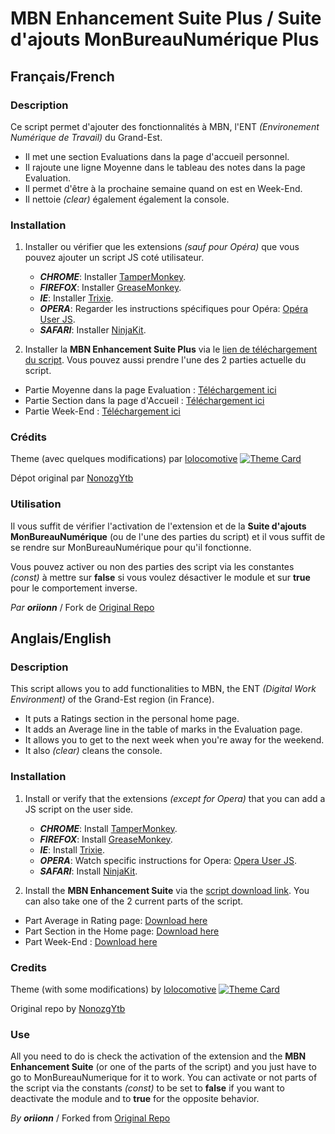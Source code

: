 MBN Enhancement Suite Plus / Suite d'ajouts MonBureauNumérique Plus
========================

## Français/French ##

### Description ###

Ce script permet d'ajouter des fonctionnalités à MBN, l'ENT *(Environement Numérique de Travail)* du Grand-Est.
* Il met une section Evaluations dans la page d'accueil personnel.
* Il rajoute une ligne Moyenne dans le tableau des notes dans la page Evaluation.
* Il permet d'être à la prochaine semaine quand on est en Week-End.
* Il nettoie *(clear)* également également la console.

### Installation ###

1. Installer ou vérifier que les extensions *(sauf pour Opéra)* que vous pouvez ajouter un script JS coté utilisateur.
    * ***CHROME***: Installer [TamperMonkey](https://chrome.google.com/webstore/detail/tampermonkey/dhdgffkkebhmkfjojejmpbldmpobfkfo).
    * ***FIREFOX***: Installer [GreaseMonkey](https://addons.mozilla.org/fr/firefox/addon/greasemonkey/).
    * ***IE***: Installer [Trixie](http://www.bhelpuri.net/Trixie/).
    * ***OPERA***: Regarder les instructions spécifiques pour Opéra: [Opéra User JS](http://www.opera.com/docs/userjs/).
    * ***SAFARI***: Installer [NinjaKit](http://d.hatena.ne.jp/os0x/20100612/1276330696).

2. Installer la **MBN Enhancement Suite Plus** via le [lien de téléchargement du script](https://raw.githubusercontent.com/oriionn/mbn-enhancement-suite-plus/master/mbn-enhancement-suite-plus.js).
Vous pouvez aussi prendre l'une des 2 parties actuelle du script.
* Partie Moyenne dans la page Evaluation : [Téléchargement ici](https://raw.githubusercontent.com/oriionn/mbn-enhancement-suite-plus/master/mbn-average-part.js)
* Partie Section dans la page d'Accueil : [Téléchargement ici](https://raw.githubusercontent.com/oriionn/mbn-enhancement-suite-plus/master/mbn-eval-in-home-part.js)
* Partie Week-End : [Téléchargement ici](https://raw.githubusercontent.com/oriionn/mbn-enhancement-suite-plus/master/mbn-planning-jump-to-next-week.js)

### Crédits ### 
Theme (avec quelques modifications) par [lolocomotive](https://gist.github.com/lolocomotive/7e202b6674a27e77cbae3230f8eadd0d)
[![Theme Card](https://github-readme-stats.vercel.app/api/gist?id=7e202b6674a27e77cbae3230f8eadd0d&theme=dark&hide_border=false)](https://gist.github.com/lolocomotive/7e202b6674a27e77cbae3230f8eadd0d)

Dépot original par [NonozgYtb](https://github.com/NonozgYtb/mbn-enhancement-suite)

### Utilisation ###

Il vous suffit de vérifier l'activation de l'extension et de la **Suite d'ajouts MonBureauNumérique** (ou de l'une des parties du script) et il vous suffit de se rendre sur MonBureauNumérique pour qu'il fonctionne.

Vous pouvez activer ou non des parties des script via les constantes *(const)* à mettre sur **false** si vous voulez désactiver le module et sur **true** pour le comportement inverse.

*Par* ***oriionn*** / Fork de [Original Repo](https://github.com/NonozgYtb/mbn-enhancement-suite)

## Anglais/English ##

### Description ###

This script allows you to add functionalities to MBN, the ENT *(Digital Work Environment)* of the Grand-Est region (in France).
* It puts a Ratings section in the personal home page.
* It adds an Average line in the table of marks in the Evaluation page.
* It allows you to get to the next week when you're away for the weekend.
* It also *(clear)* cleans the console.

### Installation ###

1. Install or verify that the extensions *(except for Opera)* that you can add a JS script on the user side.
    * ***CHROME***: Install [TamperMonkey](https://chrome.google.com/webstore/detail/tampermonkey/dhdgffkkebhmkfjojejmpbldmpobfkfo).
    * ***FIREFOX***: Install [GreaseMonkey](https://addons.mozilla.org/fr/firefox/addon/greasemonkey/).
    * ***IE***: Install [Trixie](http://www.bhelpuri.net/Trixie/).
    * ***OPERA***: Watch specific instructions for Opera: [Opera User JS](http://www.opera.com/docs/userjs/).
    * ***SAFARI***: Install [NinjaKit](http://d.hatena.ne.jp/os0x/20100612/1276330696).

2. Install the **MBN Enhancement Suite** via the [script download link](https://raw.githubusercontent.com/oriionn/mbn-enhancement-suite-plus/master/mbn-enhancement-suite-plus.js).
You can also take one of the 2 current parts of the script.
* Part Average in Rating page: [Download here](https://raw.githubusercontent.com/oriionn/mbn-enhancement-suite-plus/master/mbn-average-part.js)
* Part Section in the Home page: [Download here](https://raw.githubusercontent.com/oriionn/mbn-enhancement-suite-plus/master/mbn-eval-in-home-part.js)
* Part Week-End : [Download here](https://raw.githubusercontent.com/oriionn/mbn-enhancement-suite-plus/master/mbn-planning-jump-to-next-week.js)

### Credits ###
Theme (with some modifications) by [lolocomotive](https://gist.github.com/lolocomotive/7e202b6674a27e77cbae3230f8eadd0d)
[![Theme Card](https://github-readme-stats.vercel.app/api/gist?id=7e202b6674a27e77cbae3230f8eadd0d&theme=dark&hide_border=false)](https://gist.github.com/lolocomotive/7e202b6674a27e77cbae3230f8eadd0d)

Original repo by [NonozgYtb](https://github.com/NonozgYtb/mbn-enhancement-suite)

### Use ###

All you need to do is check the activation of the extension and the **MBN Enhancement Suite** (or one of the parts of the script) and you just have to go to MonBureauNumerique for it to work.
You can activate or not parts of the script via the constants *(const)* to be set to **false** if you want to deactivate the module and to **true** for the opposite behavior.

*By* ***oriionn*** / Forked from [Original Repo](https://github.com/NonozgYtb/mbn-enhancement-suite)